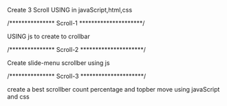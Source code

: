 Create 3 Scroll USING in javaScript,html,css

/***************   Scroll-1   *********************/

USING js to create to crollbar

/***************   Scroll-2   *********************/

Create slide-menu scrollber using js

/***************   Scroll-3   *********************/

create a best scrollber count percentage and topber move using javaScript and css